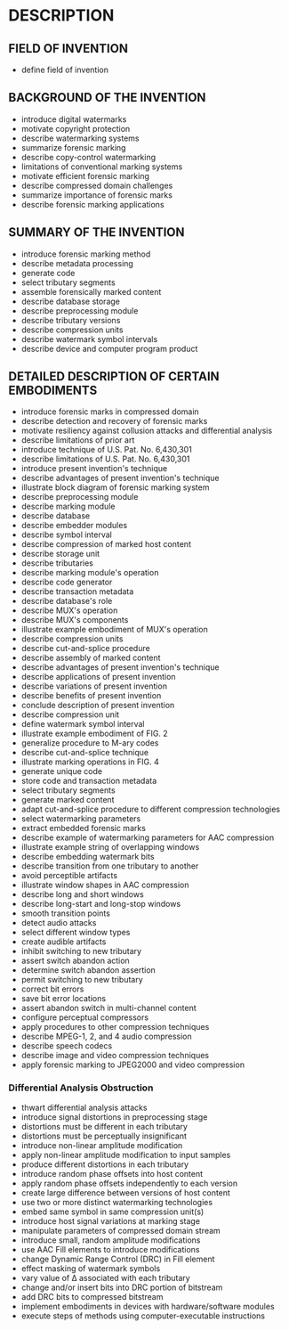 # DESCRIPTION

## FIELD OF INVENTION

- define field of invention

## BACKGROUND OF THE INVENTION

- introduce digital watermarks
- motivate copyright protection
- describe watermarking systems
- summarize forensic marking
- describe copy-control watermarking
- limitations of conventional marking systems
- motivate efficient forensic marking
- describe compressed domain challenges
- summarize importance of forensic marks
- describe forensic marking applications

## SUMMARY OF THE INVENTION

- introduce forensic marking method
- describe metadata processing
- generate code
- select tributary segments
- assemble forensically marked content
- describe database storage
- describe preprocessing module
- describe tributary versions
- describe compression units
- describe watermark symbol intervals
- describe device and computer program product

## DETAILED DESCRIPTION OF CERTAIN EMBODIMENTS

- introduce forensic marks in compressed domain
- describe detection and recovery of forensic marks
- motivate resiliency against collusion attacks and differential analysis
- describe limitations of prior art
- introduce technique of U.S. Pat. No. 6,430,301
- describe limitations of U.S. Pat. No. 6,430,301
- introduce present invention's technique
- describe advantages of present invention's technique
- illustrate block diagram of forensic marking system
- describe preprocessing module
- describe marking module
- describe database
- describe embedder modules
- describe symbol interval
- describe compression of marked host content
- describe storage unit
- describe tributaries
- describe marking module's operation
- describe code generator
- describe transaction metadata
- describe database's role
- describe MUX's operation
- describe MUX's components
- illustrate example embodiment of MUX's operation
- describe compression units
- describe cut-and-splice procedure
- describe assembly of marked content
- describe advantages of present invention's technique
- describe applications of present invention
- describe variations of present invention
- describe benefits of present invention
- conclude description of present invention
- describe compression unit
- define watermark symbol interval
- illustrate example embodiment of FIG. 2
- generalize procedure to M-ary codes
- describe cut-and-splice technique
- illustrate marking operations in FIG. 4
- generate unique code
- store code and transaction metadata
- select tributary segments
- generate marked content
- adapt cut-and-splice procedure to different compression technologies
- select watermarking parameters
- extract embedded forensic marks
- describe example of watermarking parameters for AAC compression
- illustrate example string of overlapping windows
- describe embedding watermark bits
- describe transition from one tributary to another
- avoid perceptible artifacts
- illustrate window shapes in AAC compression
- describe long and short windows
- describe long-start and long-stop windows
- smooth transition points
- detect audio attacks
- select different window types
- create audible artifacts
- inhibit switching to new tributary
- assert switch abandon action
- determine switch abandon assertion
- permit switching to new tributary
- correct bit errors
- save bit error locations
- assert abandon switch in multi-channel content
- configure perceptual compressors
- apply procedures to other compression techniques
- describe MPEG-1, 2, and 4 audio compression
- describe speech codecs
- describe image and video compression techniques
- apply forensic marking to JPEG2000 and video compression

### Differential Analysis Obstruction

- thwart differential analysis attacks
- introduce signal distortions in preprocessing stage
- distortions must be different in each tributary
- distortions must be perceptually insignificant
- introduce non-linear amplitude modification
- apply non-linear amplitude modification to input samples
- produce different distortions in each tributary
- introduce random phase offsets into host content
- apply random phase offsets independently to each version
- create large difference between versions of host content
- use two or more distinct watermarking technologies
- embed same symbol in same compression unit(s)
- introduce host signal variations at marking stage
- manipulate parameters of compressed domain stream
- introduce small, random amplitude modifications
- use AAC Fill elements to introduce modifications
- change Dynamic Range Control (DRC) in Fill element
- effect masking of watermark symbols
- vary value of Δ associated with each tributary
- change and/or insert bits into DRC portion of bitstream
- add DRC bits to compressed bitstream
- implement embodiments in devices with hardware/software modules
- execute steps of methods using computer-executable instructions

